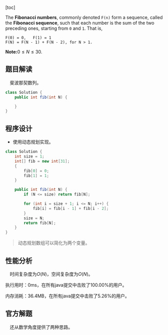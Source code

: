 [toc]

The **Fibonacci numbers**, commonly denoted `F(n)` form a sequence, called the **Fibonacci sequence**, such that each number is the sum of the two preceding ones, starting from `0` and `1`. That is,

```
F(0) = 0,   F(1) = 1
F(N) = F(N - 1) + F(N - 2), for N > 1.
```

**Note:**$0 \le N \le 30$.



## 题目解读

&emsp;斐波那契数列。

```java
class Solution {
    public int fib(int N) {

    }
}
```

## 程序设计

* 使用动态规划实现。

```java
class Solution {
    int size = 1;
    int[] fib = new int[31];
    {
        fib[0] = 0;
        fib[1] = 1;
    }

    public int fib(int N) {
        if (N <= size) return fib[N];

        for (int i = size + 1; i <= N; i++) {
            fib[i] = fib[i - 1] + fib[i - 2];
        }
        size = N;
        return fib[N];
    }
}
```

> 动态规划数组可以简化为两个变量。

## 性能分析

&emsp;时间复杂度为$O(N)$，空间复杂度为$O(N)$。

执行用时：0ms，在所有java提交中击败了100.00%的用户。

内存消耗：36.4MB，在所有java提交中击败了5.26%的用户。

## 官方解题

&emsp;还从数学角度提供了两种思路。